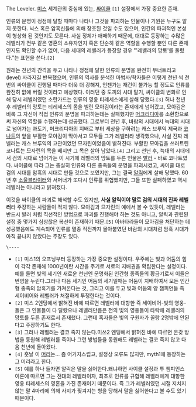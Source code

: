 The Leveler. [미스](%EB%AF%B8%EC%8A%A4.md) 세계관의 중심에 있는,
[싸이클](%EC%8B%B8%EC%9D%B4%ED%81%B4.md) `[1]` 설정에서 가장 중요한 존재.

인류의 문명이 정점에 달할 때마다 나타나 그것을 파괴하는 인물이나 기원은 누구도 알지 못한다. 닉스 혹은 암흑신들에 의해 창조된 것일 수도
있으며, 인간의 파괴적인 본성이 형상화 된 것인지도 모른다. 사실 정체가 애매하기 때문에, 대대로 등장하는 수많은 레벨러가 전부 같은 영혼의
소유자인지 혹은 단순히 같은 역할을 수행할 뿐인 다른 존재인지도 확인할 수가 없어, 다음 세대의 레벨러가 등장할 경우 "'레벨러의 망토'를
둘렀다."는 표현을 쓴다.`[2]`

원래는 천년의 간격을 두고 나타나 정점에 달한 인류의 문명을 완전히 무너트리고(level) 사라지길 반복했으며, 인류의 역사를 분석한
마법사/학자들은 이렇게 천년 씩 천 번의 싸이클이 진행될 때마다 더욱 더 강해져, 언젠가는 재건이 불가능 할 정도로 인류를 완전히 없애 버릴
것이라고 예상했다. 이러던 중 도끼의 시대 말기, 싸이클의 변화로 인해 당시 레벨러였던 소란가드는 인류의 영웅 티레세스에게 살해
당했다.`[3]` 허나 천년 후 레벨러의 망토는 티레세스의 몸을 빌린 모아김이라는 존재에게 넘어갔고, 모아김은 비록 그 자신이 직접 인류의
문명을 파괴하는데는 실패했지만 [머크리디아](%EB%A8%B8%ED%81%AC%EB%A6%AC%EB%94%94%EC%95%84.md)를
소환함으로써 자신의 역할을 수행하는데 성공했다. 그로부터 천년 후, 바람의 시대에서 늑대의 시대로 넘어가는 과도기, 머크리디아의 지배로 부터
세상을 구하려는 캐스 브루익 제국과 [코나트](%EC%BD%94%EB%82%98%ED%8A%B8.md)의 앞을 부활한 모아김이 막아서고
모두들 그가 레벨러라 생각했으나, 사실 진짜 레벨러는 캐스 브루익의 고관이었던 므자린이었음이 밝혀진다. 부활한 모아김을 쓰러트린 코나트는
므자린의 목을 베지만 그 목은 살아 남았다.`[4]` 그리고 천년 후, 늑대의 시대에서 검의 시대로 넘어가는 이 시기에 레벨러의 망토를 두른
인물은 [발러](%EB%B0%9C%EB%9F%AC.md) \- 바로 코나트였다. 싸이클에 따라 그는 충실히 인류와 다른 종족들의 문명을
파괴시켰고, 싸이클 대로 검의 시대를 암흑의 시대로 만들 것으로 보였지만, 그는 결국
[알릭](%EC%95%8C%EB%A6%AD.md)에게 살해 당했다. 60년 후
[소울블라이터](%EC%86%8C%EC%9A%B8%EB%B8%94%EB%9D%BC%EC%9D%B4%ED%84%B0.md)와 서머너가
또다시 인류를 위협했지만, 그들 또한 실패하였고 역시 레벨러는 아니라고 밝혀졌다.

이것을 싸이클의 파괴로 해석할 수도 있지만, **사실 알릭이야 말로 검의 시대의 진짜 레벨러**라 주장하는 사람들이 적지 않다. 모아김과
므자린의 예에서 볼 수 있듯이, 레벨러는 반드시 발러 처럼 직선적인 방법으로 파괴를 진행해야 하는 것도 아니고, 알릭과 관련된 설정 중
몇가지 심상찮은 복선이 존재하기 때문.`[5]` 아바타라들이 모아김을 처단하는 데 성공했음에도 계속되어 인류를 멸종 직전까지 몰아붙였던
바람의 시대처럼 암흑 시대가 아직 끝나지 않았다는 주장도 있다.

`\----`

  * `[1]` 미스1의 오프닝부터 등장하는 가장 중요한 설정이다. 우주에는 빛과 어둠의 힘이 각각 존재해 1000년이란 시간을 주기로 서로의 지배권을 확립한다는 설정이다.예를 들면 빛의 세기인 새로운 천년엔 문명화된 인간형 종족들의 황금기로서 이들은 번영을 누린다.그러나 다음 세기인 어둠의 세기일때는 어둠이 지배하여서 모든 인간형 종족의 암흑기를 가져온다는 것, 그리고 이를 두고 빛과 어둠의 양 챔피언들 즉 세이비어와 레벨러가 처절하게 투쟁한다는 것이다.
  * `[2]` 미스 2엔딩에서 밝혀진 바에 따르면 레벨러에 대항한 즉 세이비어-빛의 영웅-들은 그 인물들이 다 달랐으나 레벨러만큼은 전의 빛의 영웅들이 타락해 레벨러의 망토를 두른 존재로서 존재했다. 그런데 혹자들은 빛의 구원자가 꼴랑 2명밖에 안된다고 주장하기도 한다.
  * `[3]` 그러나 레벨러는 결코 죽지 않는다.미쓰2 엔딩에서 밝혀진 바에 따르면 온갖 방법을 동원해 레벨러를 죽이나 그런 방법들을 동원해도 레벨러는 결코 죽지 않고 다음 천년에 돌아왔다.
  * `[4]` 훗날 이 [머리](%ED%97%A4%EB%93%9C.md)는... 좀 어거지스럽고, 설정상 오류도 많지만, myth1에 등장하는 그 머리라고 한다.
  * `[5]` 예를 하나 들자면 알릭은 말을 싫어한다.왜냐하면 사이클 설정과 투 챔피언스 이론에 따르면 그는 전대의 레벨러이자, 최초로 인류를 규합해 레벨러에게 대항한 영웅 티레세스의 영혼을 가진 존재이기 때문이다. 즉 그가 레벨러였던 시절 지치지 않는 말 4마리에 의해 사지가 찢겨지는 형을 당해서 말을 싫어한다고 볼 수도 있기때문이다.

